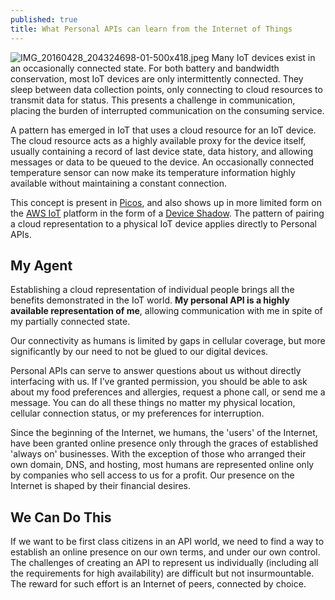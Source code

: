 ```yaml
---
published: true
title: What Personal APIs can learn from the Internet of Things
---
```

![IMG_20160428_204324698-01-500x418.jpeg]({{site.baseurl}}/media/IMG_20160428_204324698-01-500x418.jpeg)
Many IoT devices exist in an occasionally connected state. For both battery and bandwidth conservation, most IoT devices are only intermittently connected. They sleep between data collection points, only connecting to cloud resources to transmit data for status. This presents a challenge in communication, placing the burden of interrupted communication on the consuming service.

A pattern has emerged in IoT that uses a cloud resource for an IoT device. The cloud resource acts as a highly available proxy for the device itself, usually containing a record of last device state, data history, and allowing messages or data to be queued to the device. An occasionally connected temperature sensor can now make its temperature information highly available without maintaining a constant connection.

This concept is present in [Picos][pico], and also shows up in more limited form on the [AWS IoT][awsiot] platform in the form of a [Device Shadow][ds]. The pattern of pairing a cloud representation to a physical IoT device applies directly to Personal APIs.

## My Agent

Establishing a cloud representation of individual people brings all the benefits demonstrated in the IoT world. **My personal API is a highly available representation of me**, allowing communication with me in spite of my partially connected state. 

Our connectivity as humans is limited by gaps in cellular coverage, but more significantly by our need to not be glued to our digital devices.

Personal APIs can serve to answer questions about us without directly interfacing with us. If I’ve granted permission, you should be able to ask about my food preferences and allergies, request a phone call, or send me a message. You can do all these things no matter my physical location, cellular connection status, or my preferences for interruption.

Since the beginning of the Internet, we humans, the 'users' of the Internet, have been granted online presence only through the graces of established 'always on' businesses. With the exception of those who arranged their own domain, DNS, and hosting, most humans are represented online only by companies who sell access to us for a profit. Our presence on the Internet is shaped by their financial desires. 

## We Can Do This

If we want to be first class citizens in an API world, we need to find a way to establish an online presence on our own terms, and under our own control. The challenges of creating an API to represent us individually (including all the requirements for high availability) are difficult but not insurmountable. The reward for such effort is an Internet of peers, connected by choice.

[ds]: http://docs.aws.amazon.com/iot/latest/developerguide/iot-thing-shadows.html
[pico]: https://picolabs.atlassian.net/wiki/display/docs/Persistent+Compute+Objects
[awsiot]: https://aws.amazon.com/iot/

